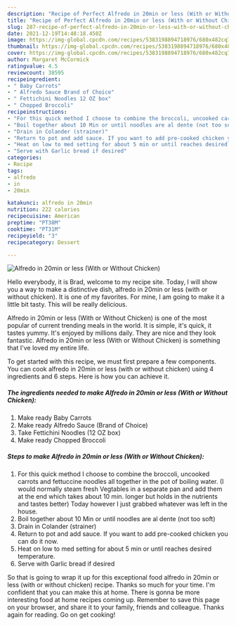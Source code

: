 ```yaml
---
description: "Recipe of Perfect Alfredo in 20min or less (With or Without Chicken)"
title: "Recipe of Perfect Alfredo in 20min or less (With or Without Chicken)"
slug: 287-recipe-of-perfect-alfredo-in-20min-or-less-with-or-without-chicken
date: 2021-12-19T14:48:18.450Z
image: https://img-global.cpcdn.com/recipes/5383198894718976/680x482cq70/alfredo-in-20min-or-less-with-or-without-chicken-recipe-main-photo.jpg
thumbnail: https://img-global.cpcdn.com/recipes/5383198894718976/680x482cq70/alfredo-in-20min-or-less-with-or-without-chicken-recipe-main-photo.jpg
cover: https://img-global.cpcdn.com/recipes/5383198894718976/680x482cq70/alfredo-in-20min-or-less-with-or-without-chicken-recipe-main-photo.jpg
author: Margaret McCormick
ratingvalue: 4.5
reviewcount: 38595
recipeingredient:
- " Baby Carrots"
- " Alfredo Sauce Brand of Choice"
- " Fettichini Noodles 12 OZ box"
- " Chopped Broccoli"
recipeinstructions:
- "For this quick method I choose to combine the broccoli, uncooked carrots and fettuccine noodles all together in the pot of boiling water.     (I would normally steam fresh Vegtables in a separate pan and add them at the end which takes about 10 min. longer but holds in the nutrients and tastes better) Today however I just grabbed whatever was left in the house."
- "Boil together about 10 Min or until noodles are al dente (not too soft)"
- "Drain in Colander (strainer)"
- "Return to pot and add sauce. If you want to add pre-cooked chicken you can do it now."
- "Heat on low to med setting for about 5 min or until reaches desired temperature."
- "Serve with Garlic bread if desired"
categories:
- Recipe
tags:
- alfredo
- in
- 20min

katakunci: alfredo in 20min 
nutrition: 222 calories
recipecuisine: American
preptime: "PT38M"
cooktime: "PT31M"
recipeyield: "3"
recipecategory: Dessert

---
```



![Alfredo in 20min or less (With or Without Chicken)](https://img-global.cpcdn.com/recipes/5383198894718976/680x482cq70/alfredo-in-20min-or-less-with-or-without-chicken-recipe-main-photo.jpg)

Hello everybody, it is Brad, welcome to my recipe site. Today, I will show you a way to make a distinctive dish, alfredo in 20min or less (with or without chicken). It is one of my favorites. For mine, I am going to make it a little bit tasty. This will be really delicious.

Alfredo in 20min or less (With or Without Chicken) is one of the most popular of current trending meals in the world. It is simple, it's quick, it tastes yummy. It's enjoyed by millions daily. They are nice and they look fantastic. Alfredo in 20min or less (With or Without Chicken) is something that I've loved my entire life.




To get started with this recipe, we must first prepare a few components. You can cook alfredo in 20min or less (with or without chicken) using 4 ingredients and 6 steps. Here is how you can achieve it.

<!--inarticleads1-->

##### The ingredients needed to make Alfredo in 20min or less (With or Without Chicken):

1. Make ready  Baby Carrots
1. Make ready  Alfredo Sauce (Brand of Choice)
1. Take  Fettichini Noodles (12 OZ box)
1. Make ready  Chopped Broccoli




<!--inarticleads2-->

##### Steps to make Alfredo in 20min or less (With or Without Chicken):

1. For this quick method I choose to combine the broccoli, uncooked carrots and fettuccine noodles all together in the pot of boiling water.     (I would normally steam fresh Vegtables in a separate pan and add them at the end which takes about 10 min. longer but holds in the nutrients and tastes better) Today however I just grabbed whatever was left in the house.
1. Boil together about 10 Min or until noodles are al dente (not too soft)
1. Drain in Colander (strainer)
1. Return to pot and add sauce. If you want to add pre-cooked chicken you can do it now.
1. Heat on low to med setting for about 5 min or until reaches desired temperature.
1. Serve with Garlic bread if desired




So that is going to wrap it up for this exceptional food alfredo in 20min or less (with or without chicken) recipe. Thanks so much for your time. I'm confident that you can make this at home. There is gonna be more interesting food at home recipes coming up. Remember to save this page on your browser, and share it to your family, friends and colleague. Thanks again for reading. Go on get cooking!
